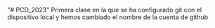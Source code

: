 "# PCD_2023" 
Primera clase en la que se ha configurado git con el dispositivo local y hemos cambiado el nombre de la cuenta de github
